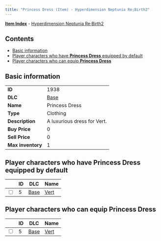 ```yaml
---
title: "Princess Dress (Item) - Hyperdimension Neptunia Re;Birth2"
---
```


[**Item Index**](/neptunia/rb2/item/index.html) - [Hyperdimension Neptunia Re;Birth2](/neptunia/rb2)

## Contents

- [Basic information](#basic-information)
- [Player characters who have **Princess Dress** equipped by default](#player-characters-who-have-princess-dress-equipped-by-default)
- [Player characters who can equip **Princess Dress**](#player-characters-who-can-equip-princess-dress)

## Basic information

|   |   |
| -- | -- |
| **ID** | 1938 |
| **DLC** | [Base](/neptunia/rb2/dlc/0-base.html) |
| **Name** | Princess Dress |
| **Type** | Clothing |
| **Description** | A luxurious dress for Vert. |
| **Buy Price** | 0 |
| **Sell Price** | 0 |
| **Max inventory** | 1 |

## Player characters who have **Princess Dress** equipped by default

|    | ID | DLC | Name |
| -- | -- | --- | ---- |
| <input type="checkbox" id="rb2-player-0-5" class="trackbox" /> | 5 | [Base](/neptunia/rb2/dlc/0-base.html) | [Vert](/neptunia/rb2/player/0-5-vert.html) |

## Player characters who can equip **Princess Dress**

|    | ID | DLC | Name |
| -- | -- | --- | ---- |
| <input type="checkbox" id="rb2-player-0-5" class="trackbox" /> | 5 | [Base](/neptunia/rb2/dlc/0-base.html) | [Vert](/neptunia/rb2/player/0-5-vert.html) |
